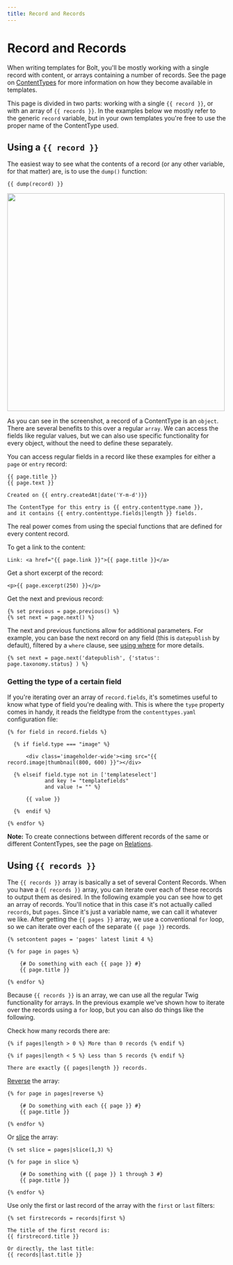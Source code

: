 ```yaml
---
title: Record and Records
---
```

Record and Records
==================

When writing templates for Bolt, you'll be mostly working with a single record
with content, or arrays containing a number of records. See the page on
[ContentTypes](../contenttypes/intro) for more information on how they
become available in templates.

This page is divided in two parts: working with a single `{{ record }}`, or
with an array of `{{ records }}`. In the examples below we mostly refer to the
generic `record` variable, but in your own templates you're free to use the
proper name of the ContentType used.

Using a `{{ record }}`
----------------------

The easiest way to see what the contents of a record (or any other variable,
for that matter) are, is to use the `dump()` function:

```twig
{{ dump(record) }}
```

<a href="/files/content-example3.png" class="popup"><img src="/files/content-example3.png" width="500"></a>

As you can see in the screenshot, a record of a ContentType is an `object`.
There are several benefits to this over a regular `array`. We can access the
fields like regular values, but we can also use specific functionality for
every object, without the need to define these separately.

You can access regular fields in a record like these examples for either a
`page` or `entry` record:

```twig
{{ page.title }}
{{ page.text }}

Created on {{ entry.createdAt|date('Y-m-d')}}

The ContentType for this entry is {{ entry.contenttype.name }},
and it contains {{ entry.contenttype.fields|length }} fields.
```

The real power comes from using the special functions that are defined for every
content record.

To get a link to the content:

```twig
Link: <a href="{{ page.link }}">{{ page.title }}</a>
```

Get a short excerpt of the record:

```twig
<p>{{ page.excerpt(250) }}</p>
```

Get the next and previous record:

```twig
{% set previous = page.previous() %}
{% set next = page.next() %}
```

The next and previous functions allow for additional parameters. For example,
you can base the next record on any field (this is `datepublish` by default),
filtered by a `where` clause, see [using where](content-fetching#using-where)
for more details.

```twig
{% set next = page.next('datepublish', {'status': page.taxonomy.status} ) %}
```

### Getting the type of a certain field

If you're iterating over an array of `record.fields`, it's sometimes useful to
know what type of field you're dealing with. This is where the `type`
property comes in handy, it reads the fieldtype from the `contenttypes.yaml`
configuration file:

```twig
{% for field in record.fields %}

  {% if field.type === "image" %}

      <div class='imageholder-wide'><img src="{{ record.image|thumbnail(800, 600) }}"></div>

  {% elseif field.type not in ['templateselect']
            and key != "templatefields"
            and value != "" %}

      {{ value }}

  {%  endif %}

{% endfor %}
```

<p class="note"><strong>Note:</strong> To create connections between different
records of the same or different ContentTypes, see the page on <a
href="../contenttypes/relationships">Relations</a>.</p>

Using `{{ records }}`
---------------------

The `{{ records }}` array is basically a set of several Content Records. When
you have a `{{ records }}` array, you can iterate over each of these records to
output them as desired. In the following example you can see how to get an array
of records. You'll notice that in this case it's not actually called `records`,
but `pages`. Since it's just a variable name, we can call it whatever we like.
After getting the `{{ pages }}` array, we use a conventional `for` loop, so we can
iterate over each of the separate `{{ page }}` records.

```twig
{% setcontent pages = 'pages' latest limit 4 %}

{% for page in pages %}

    {# Do something with each {{ page }} #}
    {{ page.title }}

{% endfor %}
```

Because `{{ records }}` is an array, we can use all the regular Twig
functionality for arrays. In the previous example we've shown how to iterate
over the records using a `for` loop, but you can also do things like the
following.

Check how many records there are:

```twig
{% if pages|length > 0 %} More than 0 records {% endif %}

{% if pages|length < 5 %} Less than 5 records {% endif %}

There are exactly {{ pages|length }} records.
```

[Reverse](http://twig.symfony.com/doc/filters/reverse.html) the array:

```twig
{% for page in pages|reverse %}

    {# Do something with each {{ page }} #}
    {{ page.title }}

{% endfor %}
```

Or [slice](http://twig.symfony.com/doc/filters/slice.html) the array:

```twig
{% set slice = pages|slice(1,3) %}

{% for page in slice %}

    {# Do something with {{ page }} 1 through 3 #}
    {{ page.title }}

{% endfor %}
```

Use only the first or last record of the array with the `first` or `last` filters:

```twig
{% set firstrecords = records|first %}

The title of the first record is:
{{ firstrecord.title }}

Or directly, the last title:
{{ records|last.title }}
```

[1]: https://developers.google.com/maps/documentation/staticmaps
